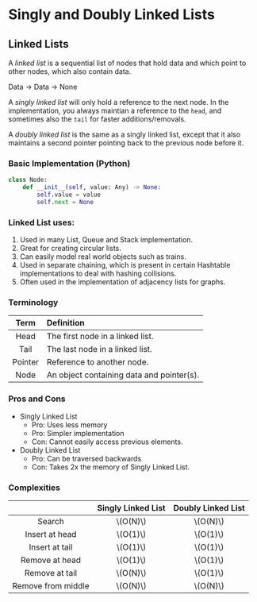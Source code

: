 # Singly and Doubly Linked Lists

## Linked Lists
A *linked list* is a sequential list of nodes that hold data and which point to
other nodes, which also contain data.

Data -> Data -> None

A *singly linked list* will only hold a reference to the next node.  In the
implementation, you always maintian a reference to the `head`, and sometimes
also the `tail` for faster additions/removals.

A *doubly linked list* is the same as a singly linked list, except that it also
maintains a second pointer pointing back to the previous node before it.

### Basic Implementation (Python)
```python
class Node:
    def __init__(self, value: Any) -> None:
        self.value = value
        self.next = None
```

### Linked List uses:
1. Used in many List, Queue and Stack implementation.
1. Great for creating circular lists.
1. Can easily model real world objects such as trains.
1. Used in separate chaining, which is present in certain Hashtable
   implementations to deal with hashing collisions.
1. Often used in the implementation of adjacency lists for graphs.

### Terminology
| Term | Definition |
|:---:|:---|
| Head | The first node in a linked list. |
| Tail | The last node in a linked list. |
| Pointer | Reference to another node. |
| Node | An object containing data and pointer(s). |

### Pros and Cons
* Singly Linked List
    * Pro:  Uses less memory
    * Pro:  Simpler implementation
    * Con:  Cannot easily access previous elements.
* Doubly Linked List
    * Pro:  Can be traversed backwards
    * Con:  Takes 2x the memory of Singly Linked List.

### Complexities
| | Singly Linked List | Doubly Linked List |
|:---:|:---:|:---:|
|Search|\\(O(N)\\)|\\(O(N)\\)|
|Insert at head|\\(O(1)\\)|\\(O(1)\\)|
|Insert at tail|\\(O(1)\\)|\\(O(1)\\)|
|Remove at head|\\(O(1)\\)|\\(O(1)\\)|
|Remove at tail|\\(O(N)\\)|\\(O(1)\\)|
|Remove from middle|\\(O(N)\\)|\\(O(N)\\)|

